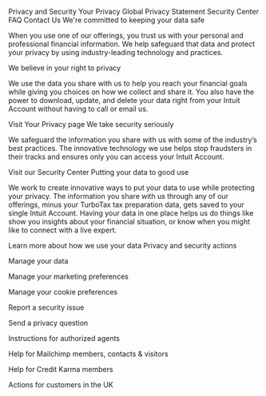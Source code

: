 Privacy and Security
Your Privacy
Global Privacy Statement
Security Center
FAQ
Contact Us
We're committed to keeping your data safe

When you use one of our offerings, you trust us with your personal and professional financial information. We help safeguard that data and protect your privacy by using industry-leading technology and practices.

We believe in your right to privacy

We use the data you share with us to help you reach your financial goals while giving you choices on how we collect and share it. You also have the power to download, update, and delete your data right from your Intuit Account without having to call or email us.

Visit Your Privacy page
We take security seriously

We safeguard the information you share with us with some of the industry’s best practices. The innovative technology we use helps stop fraudsters in their tracks and ensures only you can access your Intuit Account.

Visit our Security Center
Putting your data to good use

We work to create innovative ways to put your data to use while protecting your privacy. The information you share with us through any of our offerings, minus your TurboTax tax preparation data, gets saved to your single Intuit Account. Having your data in one place helps us do things like show you insights about your financial situation, or know when you might like to connect with a live expert.

Learn more about how we use your data
Privacy and security actions




Manage your data




Manage your marketing preferences




Manage your cookie preferences




Report a security issue




Send a privacy question




Instructions for authorized agents




Help for Mailchimp members, contacts & visitors




Help for Credit Karma members




Actions for customers in the UK